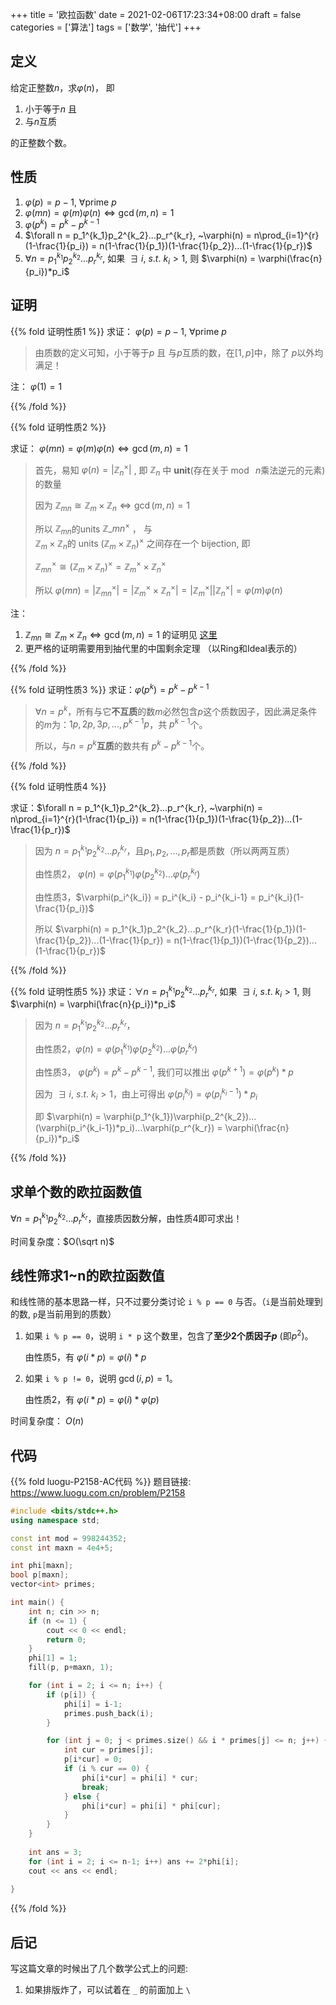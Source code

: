 +++
title = '欧拉函数'
date = 2021-02-06T17:23:34+08:00
draft = false
categories = ['算法']
tags = ['数学', '抽代']
+++

## 定义

给定正整数$n$，求$\varphi(n)$，
即 
1. 小于等于$n$  且
2. 与$n$互质

的正整数个数。

## 性质
1. $\varphi(p) = p-1, ~\forall \text{prime } p$
2. $\varphi(mn) = \varphi(m)\varphi(n) \iff \gcd(m,n) = 1$
3. $\varphi(p^k) = p^k - p^{k-1}$
4. $\forall n = p_1^{k_1}p_2^{k_2}...p_r^{k_r}, ~\varphi(n) = n\prod_{i=1}^{r}(1-\frac{1}{p_i}) = n(1-\frac{1}{p_1})(1-\frac{1}{p_2})...(1-\frac{1}{p_r})$
5. $\forall n = p_1^{k_1}p_2^{k_2}...p_r^{k_r}$, 如果 $~\exists ~i, ~s.t. ~k_i > 1$, 则 $\varphi(n) = \varphi(\frac{n}{p_i})*p_i$


## 证明

{{% fold 证明性质1 %}}
求证： $\varphi(p) = p-1, ~\forall \text{prime } p$
> 由质数的定义可知，小于等于$p$ 且 与$p$互质的数，在$[1,p]$中，除了 $p$以外均满足！
 
 注： $\varphi(1) = 1$

{{% /fold %}}

{{% fold 证明性质2 %}}

求证： $\varphi(mn) = \varphi(m)\varphi(n) \iff \gcd(m,n) = 1$

> 首先，易知 $\varphi(n) = |\mathbb{Z}_n^{\times}|$
> , 即 $\mathbb{Z}_n$ 中 **unit**(存在关于$\bmod~ n$乘法逆元的元素)的数量
> 
> 因为 $\mathbb{Z}_{mn} \cong \mathbb{Z}_m \times \mathbb{Z}_n  \iff \gcd(m,n) = 1$
> 
> 所以
> $\mathbb{Z}_{mn}$的units $\mathbb{Z}\_{mn}^{\times}$ ， 与  
> $\mathbb{Z}_m \times \mathbb{Z}_n$的 units 
> $(\mathbb{Z}_m \times \mathbb{Z}_n)^{\times}$ 之间存在一个 bijection, 即 
> 
> $\mathbb{Z}_{mn}^{\times} \cong (\mathbb{Z}_m \times \mathbb{Z}_n)^{\times} = \mathbb{Z}_m^{\times} \times \mathbb{Z}_n^{\times}$
> 
> 所以 $\varphi(mn) = |\mathbb{Z}_{mn}^{\times}| = |\mathbb{Z}_m^{\times} \times \mathbb{Z}_n^{\times}| = |\mathbb{Z}_m^{\times}||\mathbb{Z}_n^{\times}| = \varphi(m)\varphi(n)$

注： 
1. $\mathbb{Z}_{mn} \cong \mathbb{Z}_m \times \mathbb{Z}_n  \iff \gcd(m,n) = 1$ 的证明见 [这里](https://math.stackexchange.com/questions/795919/mathbb-z-mn-isomorphic-to-mathbb-z-m-times-mathbb-z-n-whenever-m-and)
2. 更严格的证明需要用到抽代里的中国剩余定理 （以Ring和Ideal表示的）

{{% /fold %}}

{{% fold 证明性质3 %}}
求证：$\varphi(p^k) = p^k - p^{k-1}$
> $\forall n = p^k$，所有与它**不互质**的数$m$必然包含$p$这个质数因子，因此满足条件的$m$为：$1p, 2p, 3p, ... , p^{k-1}p$，共 $p^{k-1}$个。
> 
> 所以，与$n = p^k$**互质**的数共有 $p^k-p^{k-1}$个。

{{% /fold %}}

{{% fold 证明性质4 %}}

求证：$\forall n = p_1^{k_1}p_2^{k_2}...p_r^{k_r}, ~\varphi(n) = n\prod_{i=1}^{r}(1-\frac{1}{p_i}) = n(1-\frac{1}{p_1})(1-\frac{1}{p_2})...(1-\frac{1}{p_r})$

> 因为 $n = p_1^{k_1}p_2^{k_2}...p_r^{k_r}$，且$p_1,p_2,...,p_r$都是质数（所以两两互质）
> 
> 
> 由性质2， $\varphi(n) = \varphi(p_1^{k_1})\varphi(p_2^{k_2})...\varphi(p_r^{k_r})$
> 
> 
> 由性质3，$\varphi(p_i^{k_i}) = p_i^{k_i} - p_i^{k_i-1} = p_i^{k_i}(1-\frac{1}{p_i})$
> 
> 
> 所以 $\varphi(n) = p_1^{k_1}p_2^{k_2}...p_r^{k_r}(1-\frac{1}{p_1})(1-\frac{1}{p_2})...(1-\frac{1}{p_r}) = n(1-\frac{1}{p_1})(1-\frac{1}{p_2})...(1-\frac{1}{p_r})$

{{% /fold %}}

{{% fold 证明性质5 %}}
求证：$\forall n = p_1^{k_1}p_2^{k_2}...p_r^{k_r}$, 如果 $~\exists ~i, ~s.t. ~k_i > 1$, 则 $\varphi(n) = \varphi(\frac{n}{p_i})*p_i$

> 因为 $n = p_1^{k_1}p_2^{k_2}...p_r^{k_r}$， 
> 
> 由性质2，$\varphi(n) = \varphi(p_1^{k_1})\varphi(p_2^{k_2})...\varphi(p_r^{k_r})$
> 
> 由性质3， $\varphi(p^k) = p^k - p^{k-1}$, 我们可以推出 $\varphi(p^{k+1}) = \varphi(p^{k}) * p$
> 
> 因为 $~\exists ~i, ~s.t. ~k_i > 1$，由上可得出 $\varphi(p_i^{k_i}) = \varphi(p_i^{k_i-1}) * p_i$
> 
> 即 $\varphi(n) = \varphi(p_1^{k_1})\varphi(p_2^{k_2})... (\varphi(p_i^{k_i-1})*p_i)...\varphi(p_r^{k_r}) = \varphi(\frac{n}{p_i})*p_i$

{{% /fold %}}


## 求单个数的欧拉函数值

$\forall n = p_1^{k_1}p_2^{k_2}...p_r^{k_r}$，直接质因数分解，由性质4即可求出！

时间复杂度：$O(\sqrt n)$

## 线性筛求1~n的欧拉函数值

和线性筛的基本思路一样，只不过要分类讨论 `i % p == 0` 与否。（`i`是当前处理到的数, `p`是当前用到的质数）

1. 如果 `i % p == 0`，说明 `i * p` 这个数里，包含了**至少2个质因子$p$** (即$p^2$)。
   
   由性质5，有 $\varphi(i * p) = \varphi(i) * p$
2. 如果 `i % p != 0`，说明 $\gcd(i,p) = 1$。
   
   由性质2，有 $\varphi(i * p) = \varphi(i) * \varphi(p)$


时间复杂度： $O(n)$

## 代码

{{% fold luogu-P2158-AC代码 %}}
题目链接: https://www.luogu.com.cn/problem/P2158
```cpp
#include <bits/stdc++.h>
using namespace std;

const int mod = 998244352;
const int maxn = 4e4+5;

int phi[maxn];
bool p[maxn];
vector<int> primes;

int main() {
    int n; cin >> n;
    if (n <= 1) {
        cout << 0 << endl;
        return 0;
    }
    phi[1] = 1;
    fill(p, p+maxn, 1);

    for (int i = 2; i <= n; i++) {
        if (p[i]) {
            phi[i] = i-1;
            primes.push_back(i);
        }

        for (int j = 0; j < primes.size() && i * primes[j] <= n; j++) {
            int cur = primes[j];
            p[i*cur] = 0;
            if (i % cur == 0) {
                phi[i*cur] = phi[i] * cur;
                break;
            } else {
                phi[i*cur] = phi[i] * phi[cur];
            }
        }
    }
    
    int ans = 3;
    for (int i = 2; i <= n-1; i++) ans += 2*phi[i];
    cout << ans << endl;
    
}
```
{{% /fold %}}




## 后记
写这篇文章的时候出了几个数学公式上的问题:
1. 如果排版炸了，可以试着在 `_` 的前面加上 `\`